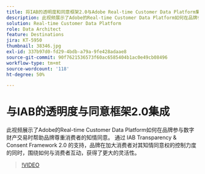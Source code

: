 ```yaml
---
title: 将IAB的透明度和同意框架2.0与Adobe Real-time Customer Data Platform集成
description: 此视频展示了Adobe的Real-time Customer Data Platform如何在品牌参与数字财产交易时帮助品牌尊重消费者的知情同意。 通过 IAB Transparency & Consent Framework 2.0 的支持，品牌在加大消费者对其知情同意权的控制力度的同时，围绕如何与消费者互动，获得了更大的灵活性。
solution: Real-time Customer Data Platform
role: Data Architect
feature: Destinations
jira: KT-5950
thumbnail: 38346.jpg
exl-id: 337b97d0-fd29-4bdb-a79a-9fe428adaae8
source-git-commit: 90f7621536573f60ac6585404b1ac0e49cb08496
workflow-type: tm+mt
source-wordcount: '118'
ht-degree: 50%

---
```


# 与IAB的透明度与同意框架2.0集成

此视频展示了Adobe的Real-time Customer Data Platform如何在品牌参与数字财产交易时帮助品牌尊重消费者的知情同意。 通过 IAB Transparency &amp; Consent Framework 2.0 的支持，品牌在加大消费者对其知情同意权的控制力度的同时，围绕如何与消费者互动，获得了更大的灵活性。

>[!VIDEO](https://video.tv.adobe.com/v/38346?quality=12&learn=on)
